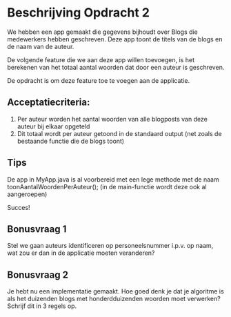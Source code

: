 # Beschrijving Opdracht 2
We hebben een app gemaakt die gegevens bijhoudt over Blogs die medewerkers hebben geschreven.
Deze app toont de titels van de blogs en de naam van de auteur.
 
De volgende feature die we aan deze app willen toevoegen, is het berekenen van het totaal aantal woorden
dat door een auteur is geschreven.

De opdracht is om deze feature toe te voegen aan de applicatie.

## Acceptatiecriteria:

1. Per auteur worden het aantal woorden van alle blogposts van deze auteur bij elkaar opgeteld
2. Dit totaal wordt per auteur getoond in de standaard output (net zoals de bestaande functie die de blogs toont)

## Tips
De app in MyApp.java is al voorbereid met een lege methode met de naam toonAantalWoordenPerAuteur();
(in de main-functie wordt deze ook al aangeroepen)

Succes!

## Bonusvraag 1
Stel we gaan auteurs identificeren op personeelsnummer i.p.v. op naam, wat zou er dan in de applicatie moeten veranderen?

## Bonusvraag 2
Je hebt nu een implementatie gemaakt. Hoe goed denk je dat je algoritme is als het duizenden blogs met honderdduizenden woorden moet verwerken? Schrijf dit in 3 regels op.
